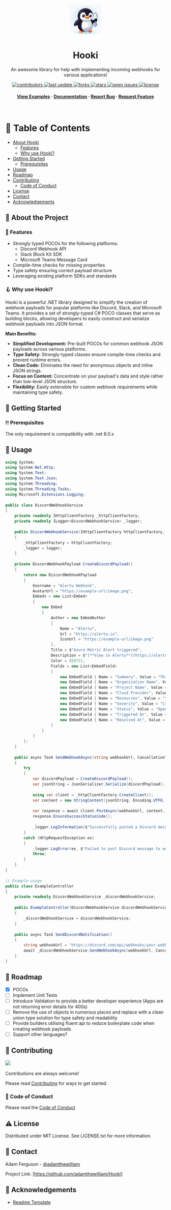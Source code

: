 <div align="center">

  <img src="./assets/hooki-icon.png" alt="logo" width="100" height="auto" />
  <h1>Hooki</h1>
  
  <p>
    An awesome library for help with implementing incoming webhooks for various applications! 
  </p>
  
<!-- Badges -->
<p>
  <a href="https://github.com/adamthewilliam/Hooki/graphs/contributors">
    <img src="https://img.shields.io/github/contributors/adamthewilliam/Hooki" alt="contributors" />
  </a>
  <a href="">
    <img src="https://img.shields.io/github/last-commit/adamthewilliam/Hooki" alt="last update" />
  </a>
  <a href="https://github.com/adamthewilliam/Hooki/network/members">
    <img src="https://img.shields.io/github/forks/adamthewilliam/Hooki" alt="forks" />
  </a>
  <a href="https://github.com/adamthewilliam/Hooki/stargazers">
    <img src="https://img.shields.io/github/stars/adamthewilliam/Hooki" alt="stars" />
  </a>
  <a href="https://github.com/adamthewilliam/Hooki/issues/">
    <img src="https://img.shields.io/github/issues/adamthewilliam/Hooki" alt="open issues" />
  </a>
  <a href="https://github.com/adamthewilliam/Hooki/blob/master/LICENSE">
    <img src="https://img.shields.io/github/license/adamthewilliam/Hooki.svg" alt="license" />
  </a>
</p>
   
<h4>
    <a href="https://github.com/adamthewilliam/Hooki/docs/examples">View Examples</a>
  <span> · </span>
    <a href="https://github.com/adamthewilliam/Hooki/docs/overview">Documentation</a>
  <span> · </span>
    <a href="https://github.com/adamthewilliam/Hooki/issues/">Report Bug</a>
  <span> · </span>
    <a href="https://github.com/adamthewilliam/Hooki/issues/">Request Feature</a>
  </h4>
</div>

<br />

<!-- Table of Contents -->
# :notebook_with_decorative_cover: Table of Contents

- [About Hooki](#star2-about-the-project)
  * [Features](#dart-features)
  * [Why use Hooki?](#key-why-use-hooki)
- [Getting Started](#toolbox-getting-started)
  * [Prerequisites](#bangbang-prerequisites)
- [Usage](#eyes-usage)
- [Roadmap](#compass-roadmap)
- [Contributing](#wave-contributing)
  * [Code of Conduct](#scroll-code-of-conduct)
- [License](#warning-license)
- [Contact](#handshake-contact)
- [Acknowledgements](#gem-acknowledgements)
  

<!-- About the Project -->
## :star2: About the Project

<!-- <div align="center"> 
  <img src="https://placehold.co/600x400?text=Your+Screenshot+here" alt="screenshot" />
</div> -->

<!-- Features -->
### :dart: Features

- Strongly typed POCOs for the following platforms:
  - Discord Webhook API
  - Slack Block Kit SDK
  - Microsoft Teams Message Card
- Compile-time checks for missing properties
- Type safety ensuring correct payload structure
- Leveraging existing platform SDKs and standards

<!-- Why use Hooki? -->
### :hook: Why use Hooki?

Hooki is a powerful .NET library designed to simplify the creation of webhook payloads for popular platforms like Discord, Slack, and Microsoft Teams. It provides a set of strongly-typed C# POCO classes that serve as building blocks, allowing developers to easily construct and serialize webhook payloads into JSON format.

**Main Benefits:**
- **Simplified Development:** Pre-built POCOs for common webhook JSON payloads across various platforms.
- **Type Safety:** Strongly-typed classes ensure compile-time checks and prevent runtime errors.
- **Clean Code:** Eliminates the need for anonymous objects and inline JSON strings.
- **Focus on Content:** Concentrate on your payload's data and style rather than low-level JSON structure.
- **Flexibility:** Easily extensible for custom webhook requirements while maintaining type safety.

<!-- Getting Started -->
## 	:toolbox: Getting Started

<!-- Prerequisites -->
### :bangbang: Prerequisites

The only requirement is compatibility with .net 8.0.x

<!-- Usage -->
## :eyes: Usage

```csharp
using System;
using System.Net.Http;
using System.Text;
using System.Text.Json;
using System.Threading;
using System.Threading.Tasks;
using Microsoft.Extensions.Logging;

public class DiscordWebhookService
{
    private readonly IHttpClientFactory _httpClientFactory;
    private readonly ILogger<DiscordWebhookService> _logger;

    public DiscordWebhookService(IHttpClientFactory httpClientFactory, ILogger<DiscordWebhookService> logger)
    {
        _httpClientFactory = httpClientFactory;
        _logger = logger;
    }

    private DiscordWebhookPayload CreateDiscordPayload()
    {
        return new DiscordWebhookPayload
        {
            Username = "Alertu Webhook",
            AvatarUrl = "https://example-url/image.png",
            Embeds = new List<Embed>
            {
                new Embed
                {
                    Author = new EmbedAuthor
                    {
                        Name = "Alertu",
                        Url = "https://alertu.io",
                        IconUrl = "https://example-url/image.png"
                    },
                    Title = $"Azure Metric Alert triggered",
                    Description = $"[**View in Alertu**](https://alertu.io) | [**View in Azure**](https://portal.azure.com)",
                    Color = 959721,
                    Fields = new List<EmbedField>
                    {
                        new EmbedField { Name = "Summary", Value = "This is a test summary", Inline = false },
                        new EmbedField { Name = "Organization Name", Value = "Test Organization", Inline = true },
                        new EmbedField { Name = "Project Name", Value = "Test Project", Inline = true },
                        new EmbedField { Name = "Cloud Provider", Value = "Azure", Inline = true },
                        new EmbedField { Name = "Resources", Value = "test-redis, test-postgreSQL", Inline = true },
                        new EmbedField { Name = "Severity", Value = "Critical", Inline = true },
                        new EmbedField { Name = "Status", Value = "Open", Inline = true },
                        new EmbedField { Name = "Triggered At", Value = DateTimeOffset.UtcNow.ToString("f"), Inline = true },
                        new EmbedField { Name = "Resolved At", Value = DateTimeOffset.UtcNow.ToString("f"), Inline = true }
                    }
                }
            }
        };
    }

    public async Task SendWebhookAsync(string webhookUrl, CancellationToken cancellationToken)
    {
        try
        {
            var discordPayload = CreateDiscordPayload();
            var jsonString = JsonSerializer.Serialize(discordPayload);

            using var client = _httpClientFactory.CreateClient();
            var content = new StringContent(jsonString, Encoding.UTF8, "application/json");

            var response = await client.PostAsync(webhookUrl, content, cancellationToken);
            response.EnsureSuccessStatusCode();

            _logger.LogInformation($"Successfully posted a Discord message to the webhook URL: {webhookUrl}");
        }
        catch (HttpRequestException ex)
        {
            _logger.LogError(ex, $"Failed to post Discord message to webhook URL: {webhookUrl}");
            throw;
        }
    }
}

// Example usage
public class ExampleController
{
    private readonly DiscordWebhookService _discordWebhookService;

    public ExampleController(DiscordWebhookService discordWebhookService)
    {
        _discordWebhookService = discordWebhookService;
    }

    public async Task SendDiscordNotification()
    {
        string webhookUrl = "https://discord.com/api/webhooks/your-webhook-url-here";
        await _discordWebhookService.SendWebhookAsync(webhookUrl, CancellationToken.None);
    }
}
```

<!-- Roadmap -->
## :compass: Roadmap

* [x] POCOs
* [ ] Implement Unit Tests
* [ ] Introduce Validation to provide a better developer experience (Apps are not returning error details for 400s)
* [ ] Remove the use of objects in numerous places and replace with a clean union type solution for type safety and readability
* [ ] Provide builders utilising fluent api to reduce boilerplate code when creating webhook payloads
* [ ] Support other languages?

<!-- Contributing -->
## :wave: Contributing

<a href="https://github.com/adamthewilliam/Hooki/graphs/contributors">
  <img src="https://contrib.rocks/image?repo=adamthewilliam/Hooki" />
</a>

Contributions are always welcome!

Please read [Contributing](https://github.com/adamthewilliam/Hooki/.github/CONTRIBUTING.md) for ways to get started.

<!-- Code of Conduct -->
### :scroll: Code of Conduct

Please read the [Code of Conduct](https://github.com/adamthewilliam/Hooki/.github/CODE_OF_CONDUCT.md)

<!-- License -->
## :warning: License

Distributed under MIT License. See LICENSE.txt for more information.

<!-- Contact -->
## :handshake: Contact

Adam Ferguson - [@adamthewilliam](https://twitter.com/adamthewilliam)

Project Link: [https://github.com/adamthewilliam/Hooki]

<!-- Acknowledgments -->
## :gem: Acknowledgements

 - [Readme Template](https://github.com/Louis3797/awesome-readme-template)
